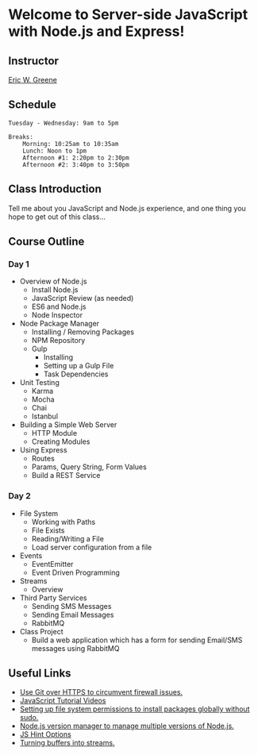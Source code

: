 # Welcome to Server-side JavaScript with Node.js and Express!

## Instructor

[Eric W. Greene](linkedin.com/in/ericwgreene)

## Schedule

	Tuesday - Wednesday: 9am to 5pm

	Breaks:
		Morning: 10:25am to 10:35am
		Lunch: Noon to 1pm
		Afternoon #1: 2:20pm to 2:30pm
		Afternoon #2: 3:40pm to 3:50pm

## Class Introduction

Tell me about you JavaScript and Node.js experience, and one thing you hope to get out of this class...

## Course Outline

### Day 1

- Overview of Node.js
	- Install Node.js
	- JavaScript Review (as needed)
	- ES6 and Node.js
	- Node Inspector
- Node Package Manager
	- Installing / Removing Packages
	- NPM Repository
	- Gulp
		- Installing
		- Setting up a Gulp File
		- Task Dependencies
- Unit Testing
	- Karma
	- Mocha
	- Chai
	- Istanbul
- Building a Simple Web Server
	- HTTP Module
	- Creating Modules
- Using Express
	- Routes
	- Params, Query String, Form Values
	- Build a REST Service

### Day 2

- File System
	- Working with Paths
	- File Exists
	- Reading/Writing a File
	- Load server configuration from a file
- Events
	- EventEmitter
	- Event Driven Programming
- Streams
	- Overview
- Third Party Services
	- Sending SMS Messages
	- Sending Email Messages
	- RabbitMQ
- Class Project
	- Build a web application which has a form for sending Email/SMS messages using RabbitMQ

## Useful Links
- [Use Git over HTTPS to circumvent firewall issues.](http://jgoodall.me/posts/2013/05/29/git-use-https/)
- [JavaScript Tutorial Videos](http://www.toptal.com/videos)
- [Setting up file system permissions to install packages globally without sudo.](https://docs.npmjs.com/getting-started/fixing-npm-permissions)
- [Node.js version manager to manage multiple versions of Node.js.](https://github.com/creationix/nvm)
- [JS Hint Options](http://jshint.com/docs/options/)
- [Turning buffers into streams.](http://www.bennadel.com/blog/2681-turning-buffers-into-readable-streams-in-node-js.htm)
